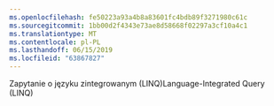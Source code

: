 ```yaml
---
ms.openlocfilehash: fe50223a93a4b8a83601fc4bdb89f3271980c61c
ms.sourcegitcommit: 1bb00d2f4343e73ae8d58668f02297a3cf10a4c1
ms.translationtype: MT
ms.contentlocale: pl-PL
ms.lasthandoff: 06/15/2019
ms.locfileid: "63867827"
---
```

<span data-ttu-id="2793b-101">Zapytanie o języku zintegrowanym (LINQ)</span><span class="sxs-lookup"><span data-stu-id="2793b-101">Language-Integrated Query (LINQ)</span></span>